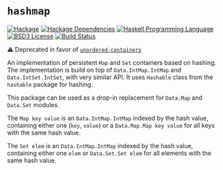 # `hashmap`
[![Hackage](https://img.shields.io/hackage/v/hashmap.svg)][Hackage: hashmap]
[![Hackage Dependencies](https://img.shields.io/hackage-deps/v/hashmap.svg)](http://packdeps.haskellers.com/reverse/hashmap)
[![Haskell Programming Language](https://img.shields.io/badge/language-Haskell-blue.svg)][Haskell.org]
[![BSD3 License](http://img.shields.io/badge/license-BSD3-brightgreen.svg)][tl;dr Legal: BSD3]
[![Build Status](https://github.com/foxik/hashmap/workflows/Haskell-CI/badge.svg)](https://github.com/foxik/hashmap/actions?query=workflow%3AHaskell-CI)

[Hackage: hashmap]:
  http://hackage.haskell.org/package/hashmap
  "hashmap package on Hackage"
[Haskell.org]:
  http://www.haskell.org
  "The Haskell Programming Language"
[tl;dr Legal: BSD3]:
  https://tldrlegal.com/license/bsd-3-clause-license-%28revised%29
  "BSD 3-Clause License (Revised)"

:warning: Deprecated in favor of [`unordered-containers`](https://github.com/tibbe/unordered-containers)

An implementation of persistent `Map` and `Set` containers based on hashing. The implementation is build on top of `Data.IntMap.IntMap` and `Data.IntSet.IntSet`, with very similar API. It uses `Hashable` class from the `hashable` package for hashing.

This package can be used as a drop-in replacement for `Data.Map` and `Data.Set` modules.

The `Map key value` is an `Data.IntMap.IntMap` indexed by the hash value, containing either one (`key`, `value`) or a `Data.Map.Map key value` for all keys with the same hash value.

The `Set elem` is an `Data.IntMap.IntMap` indexed by the hash value, containing either one `elem` or `Data.Set.Set elem` for all elements with the same hash value.

